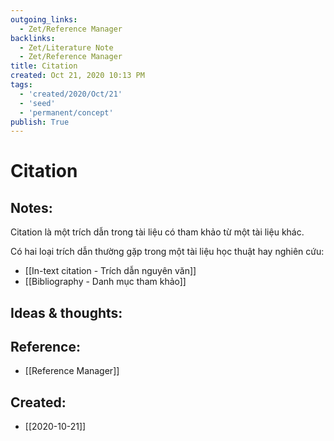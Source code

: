 ```yaml
---
outgoing_links:
  - Zet/Reference Manager
backlinks:
  - Zet/Literature Note
  - Zet/Reference Manager
title: Citation
created: Oct 21, 2020 10:13 PM
tags:
  - 'created/2020/Oct/21'
  - 'seed'
  - 'permanent/concept'
publish: True
---
```

# Citation

## Notes:
Citation là một trích dẫn trong tài liệu có tham khảo từ một tài liệu khác.

Có hai loại trích dẫn thường gặp trong một tài liệu học thuật hay nghiên cứu:

- [[In-text citation - Trích dẫn nguyên văn]]
- [[Bibliography - Danh mục tham khảo]]

## Ideas & thoughts:

## Reference:
- [[Reference Manager]]

## Created:
- [[2020-10-21]]
